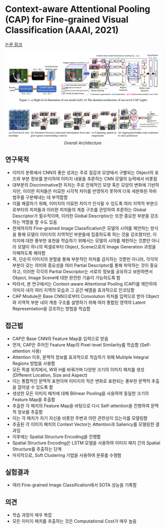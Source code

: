 # Context-aware Attentional Pooling (CAP) for Fine-grained Visual Classification (AAAI, 2021)

[논문 링크](https://ojs.aaai.org/index.php/AAAI/article/view/16176)

<p align="center">
    <img width="600" alt='fig1' src="./img/04_11_01.png?raw=true"></br>
    <em><font size=2>Overall Architecture</font></em>
</p>

## 연구목적
- 이미지 분류에서 CNN의 좋은 성과는 주로 질감과 모양에서 구별되는 Object의 포즈와 부분 정보를 분리하여 이미지 내용을 추론하는 CNN 모델의 능력에서 비롯됨 
- 대부분의 Discriminative한 피처는 주로 전체적인 모양 혹은 모양의 변화에 기반하지만, 이러한 피처들은 미묘한 시각적 차이를 반영하지 못하여 더욱 세분화된 하위 범주를 구분해내는 데 부적합함 
- 이를 해결하기 위해, 이미지의 미묘한 차이가 인식될 수 있도록 여러 지역적 부분으로부터의 피처들과 이러한 피처들의 계층 구조를 관망하여 추론하는 Global Descriptor가 필수적이며, 이러한 Global Descriptor는 또한 중요한 부분을 강조하는 역할을 할 수도 있음 
- 현재까지의 Fine-grained Image Classification은 모델의 시야를 제안하는 방식을 통해 모델이 이미지의 지역적인 부분들에 집중하도록 하는 것을 강조했지만, 이미지에 대한 풍부한 표현을 학습하기 위해서는 모델의 시야를 제한하는 것뿐만 아니라 모델이 하나의 픽셀로부터 Object, Scene으로의 Image Generation 과정을 이해하도록 해야함 
- 즉, 단순히 이미지의 분할을 통해 부분적인 피처를 감지하는 것뿐만 아니라, 각각의 부분이 갖는 의미와 중요성을 여러 Partial Descriptor를 통해 파악하는 것이 중요하고, 이러한 각각의 Partial Descriptor는 서로의 정보를 공유하고 보완하면서 Object, Image Scene에 대한 완전한 기술이 가능하도록 함 
- 따라서, 본 연구에서는 Context-aware Attentional Pooling (CAP)를 제안하여 이미지 내의 여러 지역의 모습과 그 공간 배열을 효과적으로 인코딩함 
- CAP Module은 Base CNN으로부터 Convolution 피처를 입력으로 받아 Object와 지역적 부분 내의 계층 구조를 설명하기 위해 여러 통합된 영역의 Latent Representation을 강조하는 방법을 학습함 

## 접근법
- CAP은 Base CNN의 Feature Map을 입력으로 받음 
- 먼저, CAP은 주어진 Feature Map의 Pixel-level Similarity를 학습함 (Self-attention 사용) 
- Attention 이후, 문맥적 정보를 효과적으로 학습하기 위해 Multiple Integral Regions 방법을 사용함 
- 모든 픽셀 위치에서, W와 H를 바꿔가며 다양한 크기의 이미지 패치를 생성 (Different Location, Size and Aspect) 
- 이는 통합적인 문맥적 표현이며 이미지의 작은 변화로 표현되는 풍부한 문맥적 추출을 잡아낼 수 있도록 함 
- 생성한 모든 이미지 패치에 대해 Bilinear Pooling을 사용하여 동일한 크기의 Feature Map을 추출함 
- 추출한 각 패치의 Feature Map을 바탕으로 다시 Self-attention을 진행하여 문맥적 정보를 추출함 
- 이는 각 패치가 자기 자신을 비롯한 주변과 어떤 관련성이 있는지를 모델링함 
- 추출된 각 이미지 패치의 Context Vector는 Attention과 Saliency를 모델링한 결과임 
- 이후에는 Spatial Structure Encoding을 진행함 
- Spatial Structure Encoding은 LSTM 모델을 사용하여 이미지 패치 간의 Spatial Structure를 추출하는 단계 
- 마지막으로, Soft Clustering 기법을 사용하여 분류를 수행함 

## 실험결과
- 여러 Fine-grained Image Classification에서 SOTA 성능을 기록함 

## 의견
- 학습 과정이 매우 복잡 
- 모든 이미지 패치를 추출하는 것은 Computational Cost가 매우 높음 